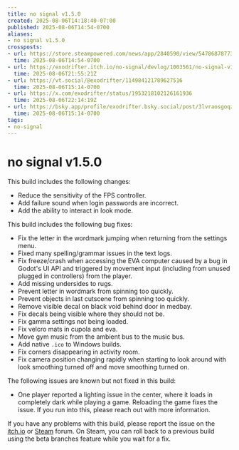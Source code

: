 ```yaml
---
title: no signal v1.5.0
created: 2025-08-06T14:18:40-07:00
published: 2025-08-06T14:54-0700
aliases:
- no signal v1.5.0
crossposts:
- url: https://store.steampowered.com/news/app/2840590/view/547868787733430573
  time: 2025-08-06T14:54-0700
- url: https://exodrifter.itch.io/no-signal/devlog/1003561/no-signal-v150
  time: 2025-08-06T21:55:21Z
- url: https://vt.social/@exodrifter/114984121789627516
  time: 2025-08-06T15:14-0700
- url: https://x.com/exodrifter/status/1953218102126161936
  time: 2025-08-06T22:14:19Z
- url: https://bsky.app/profile/exodrifter.bsky.social/post/3lvraosgoqz27
  time: 2025-08-06T15:14-0700
tags:
- no-signal
---
```


# no signal v1.5.0

This build includes the following changes:
- Reduce the sensitivity of the FPS controller.
- Add failure sound when login passwords are incorrect.
- Add the ability to interact in look mode.

This build includes the following bug fixes:
- Fix the letter in the wordmark jumping when returning from the settings menu.
- Fixed many spelling/grammar issues in the text logs.
- Fix freeze/crash when accessing the EVA computer caused by a bug in Godot's UI API and triggered by movement input (including from unused plugged in controllers) from the player.
- Add missing undersides to rugs.
- Prevent letter in wordmark from spinning too quickly.
- Prevent objects in last cutscene from spinning too quickly.
- Remove visible decal on black void behind door in medbay.
- Fix decals being visible where they should not be.
- Fix gamma settings not being loaded.
- Fix velcro mats in cupola and eva.
- Move gym music from the ambient bus to the music bus.
- Add native `.ico` to Windows builds.
- Fix corners disappearing in activity room.
- Fix camera position changing rapidly when starting to look around with look smoothing turned off and move smoothing turned on.

The following issues are known but not fixed in this build:
- One player reported a lighting issue in the center, where it loads in completely dark while playing a game. Reloading the game fixes the issue. If you run into this, please reach out with more information.

If you have any problems with this build, please report the issue on the [itch.io](https://exodrifter.itch.io/no-signal/community) or [Steam](https://steamcommunity.com/app/2840590/discussions/) forum. On Steam, you can roll back to a previous build using the beta branches feature while you wait for a fix.
